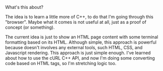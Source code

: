 What's this about?

The idea is to learn a little more of C++, to do that I'm going through this "browser".
Maybe what it comes is not useful at all, just as a proof of concept (or something).

The current idea is just to show an HTML page content with some terminal formatting based on its HTML.
Although simple, this approach is powerful because doesn't involves any external tools, such HTML, CSS,
and Javascript rendering. This approach is just simple enough. I've learned about how to use the cURL C++ API,
and now I'm doing some converting code based on HTML tags, so I'm stretching logic too.
